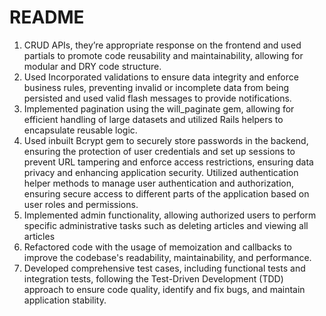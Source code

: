 # README

1. CRUD APIs, they’re appropriate response on the frontend and used partials to promote code reusability and maintainability, allowing for modular and DRY code structure.
2. Used Incorporated validations to ensure data integrity and enforce business rules, preventing invalid or incomplete data from being persisted and used valid flash messages to provide notifications.
3. Implemented pagination using the will_paginate gem, allowing for efficient handling of large datasets and utilized Rails helpers to encapsulate reusable logic.
4. Used inbuilt Bcrypt gem to securely store passwords in the backend, ensuring the protection of user credentials and set up sessions to prevent URL tampering and enforce access restrictions, ensuring data privacy and enhancing application security. Utilized authentication helper methods to manage user authentication and authorization, ensuring secure access to different parts of the application based on user roles and permissions. 
5. Implemented admin functionality, allowing authorized users to perform specific administrative tasks such as deleting articles and viewing all articles
6. Refactored code with the usage of memoization and callbacks to improve the codebase's readability, maintainability, and performance.
7. Developed comprehensive test cases, including functional tests and integration tests, following the Test-Driven Development (TDD) approach to ensure code quality, identify and fix bugs, and maintain application stability.